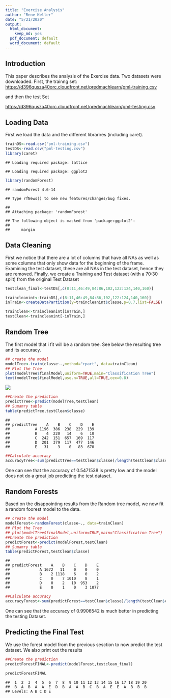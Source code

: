 ```yaml
---
title: "Exercise Analysis"
author: "Rene Keller"
date: "5/21/2020"
output:
  html_document:
    keep_md: yes
  pdf_document: default
  word_document: default
---
```




## Introduction

This paper describes the analysis of the Exercise data. Two datasets were downloaded. First, the trainng set:
<https://d396qusza40orc.cloudfront.net/predmachlearn/pml-training.csv>

and then the test Set

<https://d396qusza40orc.cloudfront.net/predmachlearn/pml-testing.csv>

## Loading Data

First we load the data and the different librarires (including caret).

```r
trainDS<-read.csv("pml-training.csv")
testDS<-read.csv("pml-testing.csv")
library(caret)
```

```
## Loading required package: lattice
```

```
## Loading required package: ggplot2
```

```r
library(randomForest)
```

```
## randomForest 4.6-14
```

```
## Type rfNews() to see new features/changes/bug fixes.
```

```
## 
## Attaching package: 'randomForest'
```

```
## The following object is masked from 'package:ggplot2':
## 
##     margin
```


## Data Cleaning

First we notice that there are a lot of columns that have all NAs as well as some columns that only show data for the beginning of the frame. Examining the test dataset, these are all NAs in the test dataset, hence they are removed.
Finally, we create a Training and Test dataset (with a 70:30 split) from the original Test Dataset


```r
testclean_final<-testDS[,c(8:11,46:49,84:86,102,122:124,140,160)]

traincleanint<-trainDS[,c(8:11,46:49,84:86,102,122:124,140,160)]
inTrain<-createDataPartition(y=traincleanint$classe,p=0.7,list=FALSE)

trainClean<-traincleanint[inTrain,]
testClean<-traincleanint[-inTrain,]
```



## Random Tree

The first model that i fit will be a random tree. See below the resulting tree and its accuracy.


```r
## create the model
modelTree<-train(classe~.,method="rpart", data=trainClean)
## Plot the Tree
plot(modelTree$finalModel,uniform=TRUE,main="Classification Tree")
text(modelTree$finalModel,use.n=TRUE,all=TRUE,cex=0.8)
```

![](Prediction-Models_files/figure-html/randomTree-1.png)<!-- -->

```r
##Create the prediction
predictTree<-predict(modelTree,testClean)
## Sumamry table
table(predictTree,testClean$classe)
```

```
##            
## predictTree    A    B    C    D    E
##           A 1196  386  238  229  139
##           B    4  220   14    6   10
##           C  242  151  657  169  117
##           D  201  379  117  477  146
##           E   31    3    0   83  670
```

```r
##Calculate accuracy
accuracyTree<-sum(predictTree==testClean$classe)/length(testClean$classe)
```
One can see that the accuracy of 0.5471538 is pretty low and the model does not do a great job predicting the test dataset.

## Random Forests

Based on the disappointing results from the Random tree model, we now fit a random foorest model to the data.


```r
## create the model
modelForest<-randomForest(classe~., data=trainClean)
## Plot the Tree
## plot(modelTree$finalModel,uniform=TRUE,main="Classification Tree")
##Create the prediction
predictForest<-predict(modelForest,testClean)
## Sumamry table
table(predictForest,testClean$classe)
```

```
##              
## predictForest    A    B    C    D    E
##             A 1672   11    0    0    0
##             B    2 1118    6    0    2
##             C    0    7 1010    8    1
##             D    0    2   10  953    2
##             E    0    1    0    3 1077
```

```r
##Calculate accuracy
accuracyForest<-sum(predictForest==testClean$classe)/length(testClean$classe)
```
One can see that the accuracy of 0.9906542 is much better in predicting the testing Dataset.

## Predicting the Final Test
We use the forest model from the previous sesction to now predict the test dataset. We also print out the results


```r
##Create the prediction
predictForestFINAL<-predict(modelForest,testclean_final)

predictForestFINAL
```

```
##  1  2  3  4  5  6  7  8  9 10 11 12 13 14 15 16 17 18 19 20 
##  B  A  B  A  A  E  D  B  A  A  B  C  B  A  E  E  A  B  B  B 
## Levels: A B C D E
```
